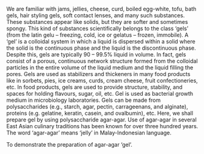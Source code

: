 We are familiar with jams, jellies, cheese, curd, boiled egg-white, tofu, bath gels, hair styling gels, soft contact lenses, and many such substances. These substances appear like solids, but they are softer and sometimes spongy. This kind of substances scientifically belongs to the class ‘gels’ (from the latin gelu – freezing, cold, ice or gelatus – frozen, immobile). A ‘gel’ is a colloidal system in which a liquid is dispersed within a solid where the solid is the continuous phase and the liquid is the discontinuous phase. Despite this, gels are typically 90 – 99.5% liquid in volume. In fact, gels consist of a porous, continuous network structure formed from the colloidal particles in the entire volume of the liquid medium and the liquid filling the pores.  Gels are used as stabilizers and thickeners in many food products like in sorbets, pies, ice creams, curds, cream cheese, fruit confectioneries, etc. In food products, gels are used to provide structure, stability, and spaces for holding flavours, sugar, oil, etc. Gel is used as bacterial growth medium in microbiology laboratories. Gels can be made from polysaccharides (e.g., starch, agar, pectin, carrageenans, and alginate), proteins (e.g. gelatine, keratin, casein, and ovalbumin), etc. Here, we shall prepare gel by using polysaccharide agar-agar. Use of agar-agar in several East Asian culinary traditions has been known for over three hundred years. The word ‘agar-agar’ means ‘jelly’ in Malay-Indonesian language.

To demonstrate the preparation of agar-agar ‘gel’.


